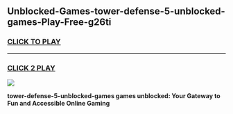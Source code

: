 
## Unblocked-Games-tower-defense-5-unblocked-games-Play-Free-g26ti
<h3>
<a href="https://premium76.site?title=tower-defense-5-unblocked-games&ref=19M">CLICK TO PLAY</a></h3>
<hr>

<h3>
<a href="https://premium76.site?title=tower-defense-5-unblocked-games&ref=19M">CLICK 2 PLAY</a>
  
</h3>

<a href="https://premium76.site?title=tower-defense-5-unblocked-games&ref=19M"><img src="https://clearcache.store/games.png"></a>


**tower-defense-5-unblocked-games games unblocked: Your Gateway to Fun and Accessible Online Gaming**
